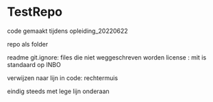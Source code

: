 # TestRepo
code gemaakt tijdens opleiding_20220622

repo als folder

readme
git.ignore: files die niet weggeschreven worden 
license : mit is standaard op INBO

verwijzen naar lijn in code:
rechtermuis

eindig steeds met lege lijn onderaan
